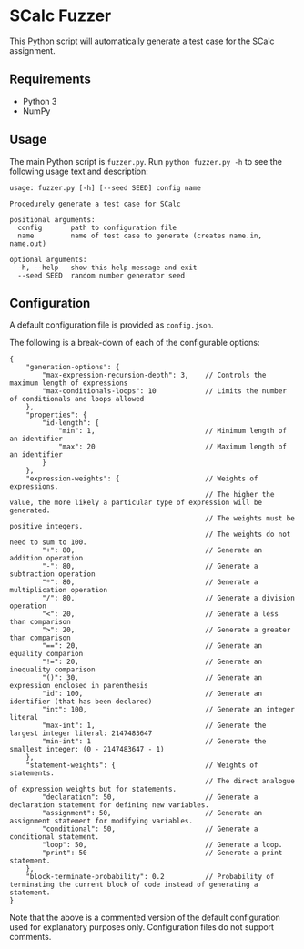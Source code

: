# SCalc Fuzzer

This Python script will automatically generate a test case for the SCalc assignment.

## Requirements

- Python 3
- NumPy

## Usage

The main Python script is `fuzzer.py`. Run `python fuzzer.py -h` to see the following usage text and description:

```
usage: fuzzer.py [-h] [--seed SEED] config name

Procedurely generate a test case for SCalc

positional arguments:
  config       path to configuration file
  name         name of test case to generate (creates name.in, name.out)

optional arguments:
  -h, --help   show this help message and exit
  --seed SEED  random number generator seed
```

## Configuration

A default configuration file is provided as `config.json`.

The following is a break-down of each of the configurable options:

```
{
    "generation-options": {
        "max-expression-recursion-depth": 3,    // Controls the maximum length of expressions
        "max-conditionals-loops": 10            // Limits the number of conditionals and loops allowed
    },
    "properties": {
        "id-length": {
            "min": 1,                           // Minimum length of an identifier
            "max": 20                           // Maximum length of an identifier
        }
    },
    "expression-weights": {                     // Weights of expressions. 
                                                // The higher the value, the more likely a particular type of expression will be generated.
                                                // The weights must be positive integers.
                                                // The weights do not need to sum to 100.
        "+": 80,                                // Generate an addition operation
        "-": 80,                                // Generate a subtraction operation
        "*": 80,                                // Generate a multiplication operation
        "/": 80,                                // Generate a division operation
        "<": 20,                                // Generate a less than comparison
        ">": 20,                                // Generate a greater than comparison
        "==": 20,                               // Generate an equality comparion
        "!=": 20,                               // Generate an inequality comparison
        "()": 30,                               // Generate an expression enclosed in parenthesis
        "id": 100,                              // Generate an identifier (that has been declared)
        "int": 100,                             // Generate an integer literal
        "max-int": 1,                           // Generate the largest integer literal: 2147483647
        "min-int": 1                            // Generate the smallest integer: (0 - 2147483647 - 1)
    },
    "statement-weights": {                      // Weights of statements.
                                                // The direct analogue of expression weights but for statements.
        "declaration": 50,                      // Generate a declaration statement for defining new variables.
        "assignment": 50,                       // Generate an assignment statement for modifying variables.
        "conditional": 50,                      // Generate a conditional statement.
        "loop": 50,                             // Generate a loop.
        "print": 50                             // Generate a print statement.
    },
    "block-terminate-probability": 0.2          // Probability of terminating the current block of code instead of generating a statement.
}
```

Note that the above is a commented version of the default configuration used for explanatory purposes only. Configuration files do not support comments.
